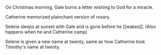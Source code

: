 On Christmas morning, Gale burns a letter wishing to God for a miracle.

Catherine memorized plainchant version of rosary.

Selene sleeps at sunset with Gale and is gone before he [[wakes]]. (Also happens when he and Catherine camp)  
  
Selene is given a new name at twenty, same as how Catherine took Timothy's name at twenty.
